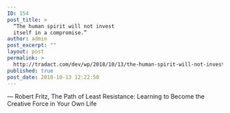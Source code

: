 ```yaml
---
ID: 154
post_title: >
  “The human spirit will not invest
  itself in a compromise.”
author: admin
post_excerpt: ""
layout: post
permalink: >
  http://tradact.com/dev/wp/2018/10/13/the-human-spirit-will-not-invest-itself-in-a-compromise/
published: true
post_date: 2018-10-13 12:22:50
---
```

― Robert Fritz, The Path of Least Resistance: Learning to Become the Creative Force in Your Own Life